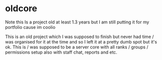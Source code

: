 # oldcore
Note this Is a project old at least 1.3 years but I am still putting it for my portfolio cause im coolio



This is an old project which I was supposed to finish but never had time / was organised for it at the time and so I left it at a pretty dumb spot but it's ok.
This is / was supposed to be a server core with all ranks / groups / permissions setup also with staff chat, reports and etc.
